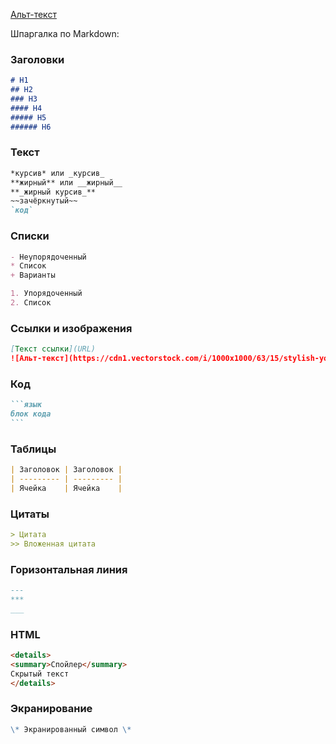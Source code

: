 [Альт-текст](https://cdn1.vectorstock.com/i/1000x1000/63/15/stylish-young-man-avatar-or-userpic-in-flat-design-vector-17126315.jpg)

Шпаргалка по Markdown:

### Заголовки
```markdown
# H1
## H2
### H3
#### H4
##### H5
###### H6
```

### Текст
```markdown
*курсив* или _курсив_
**жирный** или __жирный__
**_жирный курсив_**
~~зачёркнутый~~
`код`
```

### Списки
```markdown
- Неупорядоченный
* Список
+ Варианты

1. Упорядоченный
2. Список
```

### Ссылки и изображения
```markdown
[Текст ссылки](URL)
![Альт-текст](https://cdn1.vectorstock.com/i/1000x1000/63/15/stylish-young-man-avatar-or-userpic-in-flat-design-vector-17126315.jpg)
```

### Код
````markdown
```язык
блок кода
```
````

### Таблицы
```markdown
| Заголовок | Заголовок |
| --------- | --------- |
| Ячейка    | Ячейка    |
```

### Цитаты
```markdown
> Цитата
>> Вложенная цитата
```

### Горизонтальная линия
```markdown
---
***
___
```

### HTML
```markdown
<details>
<summary>Спойлер</summary>
Скрытый текст
</details>
```

### Экранирование
```markdown
\* Экранированный символ \*
```

